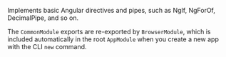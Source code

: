 Implements basic Angular directives and pipes, such as NgIf, NgForOf, DecimalPipe, and so on. 

The `CommonModule` exports are re-exported by `BrowserModule`, which is included automatically in the root `AppModule` when you create a new app with the CLI `new` command.
